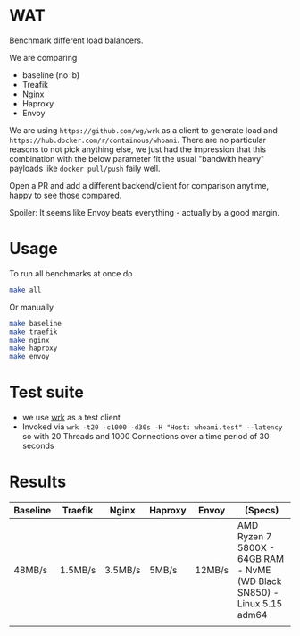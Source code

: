 # WAT

Benchmark different load balancers.

We are comparing

- baseline (no lb)
- Treafik
- Nginx
- Haproxy
- Envoy

We are using `https://github.com/wg/wrk` as a client to generate load and `https://hub.docker.com/r/containous/whoami`.
There are no particular reasons to not pick anything else, we just had the impression that this combination with the below parameter fit the usual
"bandwith heavy" payloads like `docker pull/push` faily well.

Open a PR and add a different backend/client for comparison anytime, happy to see those compared.

Spoiler: It seems like Envoy beats everything - actually by a good margin.

# Usage

To run all benchmarks at once do

```bash
make all
```

Or manually

```bash
make baseline
make traefik
make nginx
make haproxy
make envoy
```

# Test suite

- we use [wrk](https://github.com/wg/wrk) as a test client
- Invoked via `wrk -t20 -c1000 -d30s -H "Host: whoami.test" --latency` so with 20 Threads and 1000 Connections over a time period of 30 seconds

# Results

| Baseline | Traefik | Nginx   | Haproxy | Envoy  | (Specs)                                                                 |
| -------- | ------- | ------- | ------- | ------ | ----------------------------------------------------------------------- |
| 48MB/s   | 1.5MB/s | 3.5MB/s | 5MB/s   | 12MB/s | AMD Ryzen 7 5800X - 64GB RAM - NvME (WD Black SN850) - Linux 5.15 adm64 |
|          |         |         |         |        |                                                                         |
